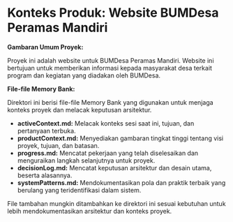# Konteks Produk: Website BUMDesa Peramas Mandiri

**Gambaran Umum Proyek:**

Proyek ini adalah website untuk BUMDesa Peramas Mandiri. Website ini bertujuan untuk memberikan informasi kepada masyarakat desa terkait program dan kegiatan yang diadakan oleh BUMDesa.

**File-file Memory Bank:**

Direktori ini berisi file-file Memory Bank yang digunakan untuk menjaga konteks proyek dan melacak keputusan arsitektur.

- **activeContext.md:**  Melacak konteks sesi saat ini, tujuan, dan pertanyaan terbuka.
- **productContext.md:**  Menyediakan gambaran tingkat tinggi tentang visi proyek, tujuan, dan batasan.
- **progress.md:**  Mencatat pekerjaan yang telah diselesaikan dan menguraikan langkah selanjutnya untuk proyek.
- **decisionLog.md:**  Mencatat keputusan arsitektur dan desain utama, beserta alasannya.
- **systemPatterns.md:** Mendokumentasikan pola dan praktik terbaik yang berulang yang teridentifikasi dalam sistem.

File tambahan mungkin ditambahkan ke direktori ini sesuai kebutuhan untuk lebih mendokumentasikan arsitektur dan konteks proyek.